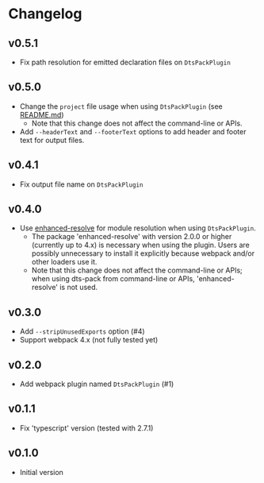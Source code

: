 # Changelog

## v0.5.1

- Fix path resolution for emitted declaration files on `DtsPackPlugin`

## v0.5.0

- Change the `project` file usage when using `DtsPackPlugin` (see [README.md](./README.md))
  - Note that this change does not affect the command-line or APIs.
- Add `--headerText` and `--footerText` options to add header and footer text for output files.

## v0.4.1

- Fix output file name on `DtsPackPlugin`

## v0.4.0

- Use [enhanced-resolve](https://github.com/webpack/enhanced-resolve) for module resolution when using `DtsPackPlugin`.
  - The package 'enhanced-resolve' with version 2.0.0 or higher (currently up to 4.x) is necessary when using the plugin. Users are possibly unnecessary to install it explicitly because webpack and/or other loaders use it.
  - Note that this change does not affect the command-line or APIs; when using dts-pack from command-line or APIs, 'enhanced-resolve' is not used.

## v0.3.0

- Add `--stripUnusedExports` option (#4)
- Support webpack 4.x (not fully tested yet)

## v0.2.0

- Add webpack plugin named `DtsPackPlugin` (#1)

## v0.1.1

- Fix 'typescript' version (tested with 2.7.1)

## v0.1.0

- Initial version
